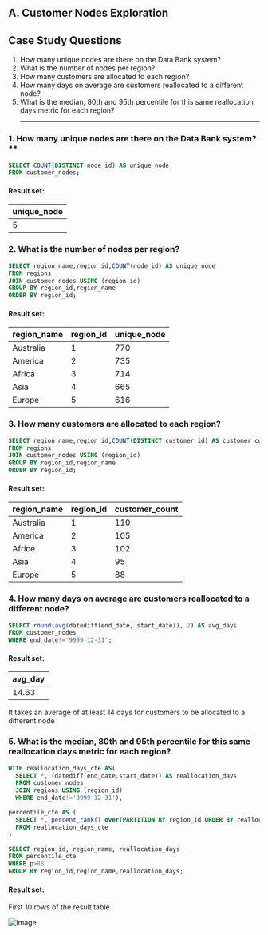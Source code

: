 ## A. Customer Nodes Exploration

## Case Study Questions
1. How many unique nodes are there on the Data Bank system?
2. What is the number of nodes per region?
3. How many customers are allocated to each region?
4. How many days on average are customers reallocated to a different node?
5. What is the median, 80th and 95th percentile for this same reallocation days metric for each region?
   ***

### 1. How many unique nodes are there on the Data Bank system?**

```sql
SELECT COUNT(DISTINCT node_id) AS unique_node
FROM customer_nodes;
```
#### Result set:
| unique_node | 
| ----------- | 
| 5           | 

### 2. What is the number of nodes per region?
```sql
SELECT region_name,region_id,COUNT(node_id) AS unique_node
FROM regions
JOIN customer_nodes USING (region_id)
GROUP BY region_id,region_name
ORDER BY region_id;
```
#### Result set:
| region_name | region_id | unique_node   |
| ----------- | --------  | ------------- |
| Australia   | 1         | 770           |
| America     | 2         | 735           |
| Africa      | 3         | 714           |
| Asia        | 4         | 665           |
| Europe      | 5         | 616           |

### 3. How many customers are allocated to each region?
```sql
SELECT region_name,region_id,COUNT(DISTINCT customer_id) AS customer_count
FROM regions
JOIN customer_nodes USING (region_id)
GROUP BY region_id,region_name
ORDER BY region_id;
```
#### Result set:
| region_name | region_id | customer_count |
| ----------- | --------  | -------------  |
| Australia   | 1         | 110            |
| America     | 2         | 105            |
| Africe      | 3         | 102            |
| Asia        | 4         | 95             |
| Europe      | 5         | 88             |

### 4. How many days on average are customers reallocated to a different node?
```sql
SELECT round(avg(datediff(end_date, start_date)), 2) AS avg_days
FROM customer_nodes
WHERE end_date!='9999-12-31';
```
#### Result set:

| avg_day | 
| ------- | 
| 14.63   | 

It takes an average of at least 14 days for customers to be allocated to a different node

### 5. What is the median, 80th and 95th percentile for this same reallocation days metric for each region?
```sql
WITH reallocation_days_cte AS(
  SELECT *, (datediff(end_date,start_date)) AS reallocation_days
  FROM customer_nodes 
  JOIN regions USING (region_id)
  WHERE end_date!='9999-12-31'),

percentile_cte AS (
  SELECT *, percent_rank() over(PARTITION BY region_id ORDER BY reallocation_days) * 100 AS p
  FROM reallocation_days_cte
)

SELECT region_id, region_name, reallocation_days
FROM percentile_cte
WHERE p>88
GROUP BY region_id,region_name,reallocation_days;
```

#### Result set:

First 10 rows of the result table

![image](https://github.com/YiWeiOh/8Weeks_SQL_challenge---MySQL/assets/100756361/fd034f6e-3df4-4540-8206-f34bedee65d0)

